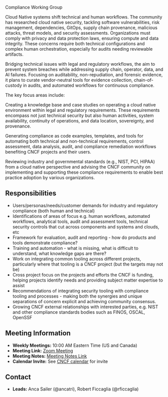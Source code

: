 Compliance Working Group

Cloud Native systems shift technical and human workflows. The community has researched cloud native security, tackling software vulnerabilities, risk management, dependencies, GitOps, supply chain provenance, malicious attacks, threat models, and security assessments. Organizations must comply with privacy and data protection laws, ensuring compute and data integrity. These concerns require both technical configurations and complex human orchestration, especially for audits needing reviewable artifacts.

Bridging technical issues with legal and regulatory workflows, the aim to prevent system breaches while addressing supply chain, operator, data, and AI failures. Focusing on auditability, non-repudiation, and forensic evidence, it plans to curate vendor-neutral tools for evidence collection, chain-of-custody in audits, and automated workflows for continuous compliance.

The key focus areas include:

Creating a knowledge base and case studies on operating a cloud native environment within legal and regulatory requirements. These requirements encompass not just technical security but also human activities, system availability, continuity of operations, and data location, sovereignty, and provenance.

Generating compliance as code examples, templates, and tools for automating both technical and non-technical requirements, control assessment, data analysis, audit, and compliance remediation workflows benefiting CNCF projects and their users.

Reviewing industry and governmental standards (e.g., NIST, PCI, HIPAA) from a cloud native perspective and advising the CNCF community on implementing and supporting these compliance requirements to enable best practice adoption by various organizations.

## Responsibilities

- Users/personas/needs/customer demands for industry and regulatory compliance (both human and technical)
- Identifications of areas of focus e.g. human workflows, automated workflows, analytical tools, audit and assessment tools, technical security controls that cut across components and systems and clouds, etc
- Framework for evaluation, audit and reporting - how do products and tools demonstrate compliance?
- Training and automation - what is missing, what is difficult to understand, what knowledge gaps are there?
- Work on integrating common tooling across different projects, particularly where that tooling is a CNCF project (but the targets may not be)
- Cross project focus on the projects and efforts the CNCF is funding, helping projects identify needs and providing subject matter expertise to assist
- Recommendations of integrating security tooling with compliance tooling and processes - making both the synergies and unique separations of concern explicit and achieving community consensus.
- Growing CNCF external relationships with interested parties, e.g. NIST and other compliance standards bodies such as FINOS, OSCAL, OpenSSF

## Meeting Information

- **Weekly Meetings:** 10:00 AM Eastern Time (US and Canada)
- **Meeting Link:** [Zoom Meeting](https://zoom.us/j/92729235315?pwd=ZFIxU3RSanlVODh4a1g2SFdJOGpoZz09)
- **Meeting Notes:** [Meeting Notes Link](https://docs.google.com/document/d/1z9xvt-Z97j4CtEH1-nR9sMWul7jQkUi_fNY7BdMPgxM/edit#heading=h.88owgl3gm8w4)
- **Calendar Invite:** See [CNCF calendar](https://calendar.google.com/calendar/u/0/embed?src=0b8u5el8ta4s93t2cm72tuvhhk@group.calendar.google.com&ctz=America/Los_Angeles) for invite

## Contact

- **Leads:** Anca Sailer (@ancatri), Robert Ficcaglia (@rficcaglia)
